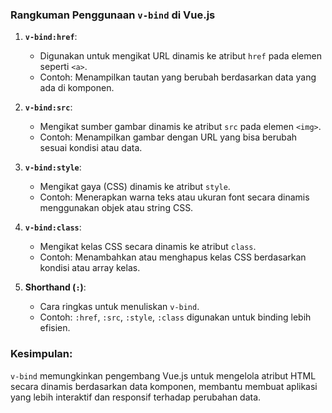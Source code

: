 ### Rangkuman Penggunaan `v-bind` di Vue.js

1. **`v-bind:href`**:
   - Digunakan untuk mengikat URL dinamis ke atribut `href` pada elemen seperti `<a>`.
   - Contoh: Menampilkan tautan yang berubah berdasarkan data yang ada di komponen.

2. **`v-bind:src`**:
   - Mengikat sumber gambar dinamis ke atribut `src` pada elemen `<img>`.
   - Contoh: Menampilkan gambar dengan URL yang bisa berubah sesuai kondisi atau data.

3. **`v-bind:style`**:
   - Mengikat gaya (CSS) dinamis ke atribut `style`.
   - Contoh: Menerapkan warna teks atau ukuran font secara dinamis menggunakan objek atau string CSS.

4. **`v-bind:class`**:
   - Mengikat kelas CSS secara dinamis ke atribut `class`.
   - Contoh: Menambahkan atau menghapus kelas CSS berdasarkan kondisi atau array kelas.

5. **Shorthand (`:`)**:
   - Cara ringkas untuk menuliskan `v-bind`.
   - Contoh: `:href`, `:src`, `:style`, `:class` digunakan untuk binding lebih efisien.

### Kesimpulan:
`v-bind` memungkinkan pengembang Vue.js untuk mengelola atribut HTML secara dinamis berdasarkan data komponen, membantu membuat aplikasi yang lebih interaktif dan responsif terhadap perubahan data.
